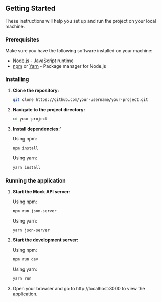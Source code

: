 ## Getting Started

These instructions will help you set up and run the project on your local machine.

### Prerequisites

Make sure you have the following software installed on your machine:

- [Node.js](https://nodejs.org/) - JavaScript runtime
- [npm](https://www.npmjs.com/) or [Yarn](https://yarnpkg.com/) - Package manager for Node.js

### Installing

1. **Clone the repository:**

   ```bash
   git clone https://github.com/your-username/your-project.git
   ```
2. **Navigate to the project directory:**

   ```bash
   cd your-project
   ```
3. **Install dependencies:**'
   
   Using npm:
   ```bash
   npm install
   ```
   Using yarn:
   ```bash
   yarn install
   ```

### Running the application
1. **Start the Mock API server:**

      Using npm:
   ```bash
   npm run json-server
   ```
   Using yarn:
   ```bash
   yarn json-server
   ```
2. **Start the development server:**
   
   Using npm:
   ```bash
   npm run dev
   ```
   Using yarn:
   ```bash
   yarn run
   ```
3. Open your browser and go to http://localhost:3000 to view the application.
 
